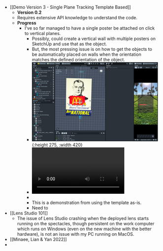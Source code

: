 - [[Demo Version 3 - Single Plane Tracking Template Based]]
	- **Version 0.2**
	- Requires extensive API knowledge to understand the code.
	- **Progress**
		- I've so far managed to have a single poster be attached on click to vertical planes.
			- Possibly, could create a vertical wall with multiple posters on SketchUp and use that as the object.
			- But, the most pressing issue is on how to get the objects to be automatically placed on walls when the orientation matches the defined orientation of the object.
			- ![image.png](../assets/image_1672141201036_0.png){:height 275, :width 420}
			- ![IMG_0025.MOV](../assets/IMG_0025_1672141944434_0.MOV)
			-
			- This is a demonstration from using the template as-is.
			- Need to
- [[Lens Studio 101]]
	- The issue of Lens Studio crashing when the deployed lens starts running on the spectacles, though persistent on the work computer which runs on Windows (even on the new machine with the better hardware), is not an issue with my PC running on MacOS.
- [[Minaee, Lian & Yan 2022]]
-